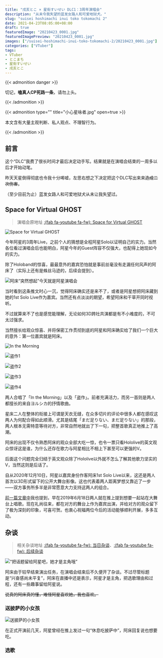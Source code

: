 ```yaml
---
title: "戌亥とこ × 星街すいせい DLC1：3周年演唱会"
description: "从未令我失望的蓝发女路人和可爱地狱犬。"
slug: "suisei hoshimachi inui toko tokomachi 2"
date: 2021-04-23T08:05:00+08:00
draft: true
featuredImage: "20210423_0001.jpg"
featuredImagePreview: "20210423_0001.jpg"
images: ["/suisei-hoshimachi-inui-toko-tokomachi-2/20210423_0001.jpg"]
categories: ["VTuber"]
tags:
- VTuber
- とこまち
- 星街すいせい
- 戌亥とこ
---
```


{{< admonition danger >}}

切记，**嗑真人CP死路一条**，请勿上头。

{{< /admonition >}}

{{< admonition type="" title="小心星咏者.jpg" open=true >}}

本文含有大量主观判断、私人观点、不理智行为。

{{< /admonition >}}

## 前言

这个“DLC”我费了很长时间才最后决定动手写。结果就是在演唱会结束的一周多以后才开始动笔。

昨天天星倒得彻底也令我十分唏嘘，左思右想之下决定把这个DLC写出来~~来造成二次伤害~~。

（至少目前为止）蓝发女路人和可爱地狱犬从未让我失望过。

## Space for Virtual GHOST

> 演唱会原地址 [:(fab fa-youtube fa-fw): Space for Virtual GHOST](https://www.youtube.com/watch?v=Ajwv4ANSSg0)

![Space for Virtual GHOST](https://img.aozaki-kuro.com/20210423_0002.jpg "3周年纪念演唱会")

今年阿星的3周年Live，之前个人的猜想是全程阿星Solo以证明自己的实力。当然各位看过演唱会后也能明白，阿星今年的Guest阵容不仅强大，也配得上她现如今的实力。

除了Holoband的惊喜，最最意外的嘉宾恐怕就是事前丝毫没有走漏任何风声的阿床了（实际上还有是蛛丝马迹的，后续会提到）。

![阿床“突然想起”今天就是阿星演唱会](https://img.aozaki-kuro.com/20210423_0009.jpg "阿床“突然想起”今天就是阿星演唱会")

当时看到这条推文时心一沉，觉得阿床确实还是来不了，或者是阿星想把阿床藏到她的1st Solo Live作为嘉宾。当然还有点淡淡的期望，希望阿床和干草开同时视听。

不过就算来不了也是感觉能理解，无论如何3D跨社共演都是有不小难度的，不可太过强求。

当然擅长给观众惊喜、并将保密工作贯彻到底的阿星和阿床确实给了我们一个巨大的意外：第一位嘉宾就是阿床。

![In the Morning](https://img.aozaki-kuro.com/20210423_0003.jpg "In the Morning - Mrs. GREEN APPLE")

![盗作1](https://img.aozaki-kuro.com/20210423_0004.jpg "ヨルシカ - 盗作")

![盗作2](https://img.aozaki-kuro.com/20210423_0005.jpg "首次公开留档的舞台共演")

![盗作3](https://img.aozaki-kuro.com/20210423_0007.jpg "共同站在大舞台上的心愿再次达成")

![盗作4](https://img.aozaki-kuro.com/20210423_0008.jpg "真的很美")

两人合唱了「In the Morning」以及「盗作」。前者充满活力，而另一首则是两人都擅长的来自ヨルシカ的抒情歌曲。

星床二人在整体的衔接上可谓是天衣无缝，在众多切片的评论中很多人都在感叹这两人为何配合得如此顺滑。尤其是结尾「まだ足りない、まだ足りない」的那段，两人根本无需特意等待对方，非常自然地就出了下一句，把整首歌真正地推上了高潮。

阿床的出现不仅令熟悉阿床的观众全部大吃一惊，也令一票只看Hololive的英文观众惊讶这是谁，为什么还存在歌力与阿星相比不相上下甚至可以更强的V。

后面这个问题完全归结于英文观众除了Hololive以外就不怎么了解其他歌力坚实的V，当然这则是后话了。

自从2020年12月10日，阿星以嘉宾身份作客阿床1st Solo Live以来，这还是两人首次以3D形式留下的公开大舞台影像。这也代表着两人距离梦想又靠近了一步——双方事务所多半是非常愿意大力支持这两人的组合。

[前一篇文章中](/suisei-hoshimachi-inui-toko-tokomachi/)我也提到，早在2019年6月18日两人就在推上提到想要一起站在大舞台上唱歌。现在礼尚往来，都在对方的舞台上作为嘉宾出演，并给对方的观众留下了极为深刻的印象，可喜可贺。也衷心祝福两位今后的活动能够顺利开展，多多互动。

## 杂谈

> 相关杂谈地址 [:(fab fa-youtube fa-fw): 当日杂谈](https://www.youtube.com/watch?v=BNq4LHZRhfQ)、[:(fab fa-youtube fa-fw): 后续杂谈](https://www.youtube.com/watch?v=hKjv_Z5xjwc)

![“把话题留给阿星吧，她才是主角哦”](https://img.aozaki-kuro.com/20210423_0011.jpg "“把话题留给阿星吧，她才是主角哦”")

阿床由于较早结束演出任务，在演唱会结束后不久便开了杂谈。不过尽管标题是“兴奋感尚未平复”，阿床在直播中还是表示，阿星才是主角，把选歌理由和过程，还有一些趣事留给阿星说。

~~说真的阿床真的懂，难怪阿星喜欢她，我也喜欢。~~

### 送披萨的小女孩

![送披萨的小女孩](https://img.aozaki-kuro.com/20210423_0010.jpg "“在吃披萨。”“来点？”")

在正式开演前几天，阿星曾经在推上发过一句“休息吃披萨中”，阿床回复说也想要吃。

### 选歌
